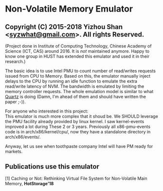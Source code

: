 # Non-Volatile Memory Emulator
## Copyright (C) 2015-2018 Yizhou Shan \<syzwhat@gmail.com\>. All rights Reserved.

(Project done in Institute of Computing Technology, Chinese Academy of Science (ICT, CAS) around 2016. It is *not* maintained anymore. Happy to know one group in HUST has extended this emulator and used it in their research.)

The basic idea is to use Intel PMU to count number of read/writes requests issued from CPU to Memory. Based on this, the emulator manually inject delays to the CPU by running an idle function to emulate the extra read/write latency of NVM. The bandwidth is emulated by limiting the memory controller requests. The whole emulation model is similar to what [Quartz]( http://www.jahrhundert.net/papers/middleware2015.pdf) is doing (Damn, I'm ahead of them and should have written the paper ;-)).

For anyone who interested in this project:  
This emulator is much more complex that it shoud be. We SHOULD leverage the PMU facility already provided by linux kernel. I saw kernel-events improved a lot during These 2 or 3 years. Previously all x86-pmu-events code is in arch/x86/kernel/cpu/, now they have a standalone directory in arch/x86/events/.  

Anyway, let us see when toothpaste company Intel will have PM ready for markets. 

## Publications use this emulator
[1] Caching or Not: Rethinking Virtual File System for Non-Volatile Main Memory, __HotStorage'18__
